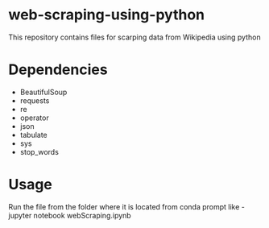 # web-scraping-using-python
This repository contains files for scarping data from Wikipedia using python

# Dependencies
- BeautifulSoup
- requests
- re
- operator
- json
- tabulate
- sys
- stop_words

# Usage
 Run the file from the folder where it is located from conda prompt like -
 <br>jupyter notebook webScraping.ipynb
